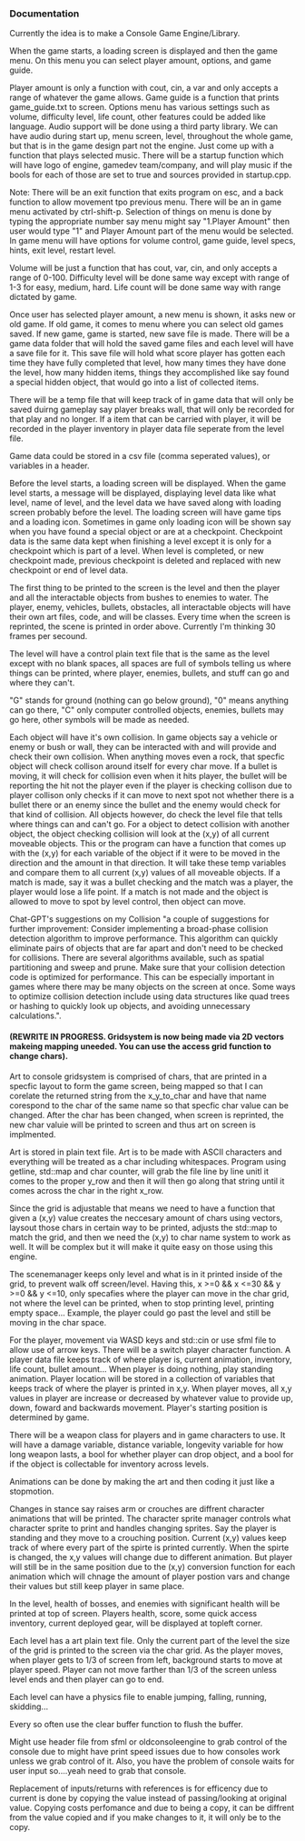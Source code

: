 ### Documentation

Currently the idea is to make a Console Game Engine/Library.

When the game starts, a loading screen is displayed and then the game menu. On this menu you can select player amount, options, and game guide.

Player amount is only a function with cout, cin, a var and only accepts a range of whatever the game allows. 
Game guide is a function that prints game_guide.txt to screen. 
Options menu has various settings such as volume, difficulty level, life count, other features could be added like language. Audio support will be
done using a third party library. We can have audio during start up, menu screen, level, throughout the whole game, but that is in the game design 
part not the engine. Just come up with a function that plays selected music. There will be a startup function which will have logo of engine, gamedev
team/company, and will play music if the bools for each of those are set to true and sources provided in startup.cpp.

Note: There will be an exit function that exits program on esc, and a back function to allow movement tpo previous menu. There will be an in game 
menu activated by ctrl-shift-p. Selection of things on menu is done by typing the appropriate number say menu might say "1.Player Amount" then 
user would type "1" and Player Amount part of the menu would be selected. In game menu will have options for volume control, game guide, level specs, 
hints, exit level, restart level. 

Volume will be just a function that has cout, var, cin, and only accepts a range of 0-100. 
Difficulty level will be done same way except with range of 1-3 for easy, medium, hard. 
Life count will be done same way with range dictated by game. 

Once user has selected player amount, a new menu is shown, it asks new or old game. If old game, it comes to menu where you can select old games 
saved. If new game, game is started, new save file is made. There will be a game data folder that will hold the saved game files and each level 
will have a save file for it. This save file will hold what score player has gotten each time they have fully completed that level, how many times 
they have done the level, how many hidden items, things they accomplished like say found a special hidden object, that would go into a list of 
collected items. 

There will be a temp file that will keep track of in game data that will only be saved duirng gameplay say player breaks wall, that will only be 
recorded for that play and no longer. If a item that can be carried with player, it will be recorded in the player inventory in player data file 
seperate from the level file. 

Game data could be stored in a csv file (comma seperated values), or variables in a header.

Before the level starts, a loading screen will be displayed. When the game level starts, a message will be displayed, displaying level data like 
what level, name of level, and the level data we have saved along with loading screen probably before the level. The loading screen will have 
game tips and a loading icon. Sometimes in game only loading icon will be shown say when you have found a special object or are at a checkpoint. 
Checkpoint data is the same data kept when finishing a level except it is only for a checkpoint which is part of a level. When level is completed, 
or new checkpoint made, previous checkpoint is deleted and replaced with new checkpoint or end of level data. 

The first thing to be printed to the screen is the level and then the player and all the interactable objects from bushes to enemies to water. 
The player, enemy, vehicles, bullets, obstacles, all interactable objects will have their own art files, code, and will be classes. Every time 
when the screen is reprinted, the scene is printed in order above. Currently I'm thinking 30 frames per secound. 

The level will have a control plain text file that is the same as the level except with no blank spaces, all spaces are full of symbols telling us where 
things can be printed, where player, enemies, bullets, and stuff can go and where they can't.

"G" stands for ground (nothing can go below ground), "0" means anything can go there, "C" only computer controlled objects, enemies, bullets may go 
here, other symbols will be made as needed. 

Each object will have it's own collision. In game objects say a vehicle or enemy or bush or wall, they can be interacted with and will provide and 
check their own collision. When anything moves even a rock, that specfic object will check collison around itself for every char move. If a bullet 
is moving, it will check for collision even when it hits player, the bullet will be reporting the hit not the player even if the player is checking 
collison due to player collison only checks if it can move to next spot not whether there is a bullet there or an enemy since the bullet and the enemy 
would check for that kind of collision. All objects however, do check the level file that tells where things can and can't go. For a object to detect
collision with another object, the object checking collision will look at the (x,y) of all current moveable objects. This or the program can have a 
function that comes up with the (x,y) for each variable of the object if it were to be moved in the direction and the amount in that direction. It will
take these temp variables and compare them to all current (x,y) values of all moveable objects. If a match is made, say it was a bullet checking and the
match was a player, the player would lose a life point. If a match is not made and the object is allowed to move to spot by level control, then object 
can move.


Chat-GPT's suggestions on my Collision "a couple of suggestions for further improvement: Consider implementing a broad-phase collision detection algorithm
to improve performance. This algorithm can quickly eliminate pairs of objects that are far apart and don't need to be checked for collisions. There are 
several algorithms available, such as spatial partitioning and sweep and prune. Make sure that your collision detection code is optimized for performance. 
This can be especially important in games where there may be many objects on the screen at once. Some ways to optimize collision detection include using 
data structures like quad trees or hashing to quickly look up objects, and avoiding unnecessary calculations.".

#### (REWRITE IN PROGRESS. Gridsystem is now being made via 2D vectors makeing mapping uneeded. You can use the access grid function to change chars).
Art to console gridsystem is comprised of chars, that are printed in a specfic layout to form the game screen, being mapped so that I can corelate the 
returned string from the x_y_to_char and have that name corespond to the char of the same name so that specfic char value can be changed. After the char 
has been changed, when screen is reprinted, the new char valuie will be printed to screen and thus art on screen is implmented. 

Art is stored in plain text file. Art is to be made with ASCII characters and everything will be treated as a char including whitespaces. Program using getline, 
std::map and char counter, will grab the file line by line unitl it comes to the proper y_row and then it will then go along that string until it comes 
across the char in the right x_row.

Since the grid is adjustable that means we need to have a function that given a (x,y) value creates the neccesary amount of chars using vectors, laysout 
those chars in certain way to be printed, adjusts the std::map to match the grid, and then we need the (x,y) to char name system to work as well. It will 
be complex but it will make it quite easy on those using this engine.

The scenemanager keeps only level and what is in it printed inside of the grid, to prevent walk off screen/level. Having this, 
x >=0 && x <=30 && y >=0 && y <=10, only specafies where the player can move in the char grid, not where the level can be printed, when to stop 
printing level, printing empty space... Example, the player could go past the level and still be moving in the char space.

For the player, movement via WASD keys and std::cin or use sfml file to allow use of arrow keys. There will be a switch player character function. 
A player data file keeps track of where player is, current animation, inventory, life count, bullet amount... When player is doing nothing, play 
standing animation. Player location will be stored in a collection of variables that keeps track of where the player is printed in x,y. When 
player moves, all x,y values in player are increase or decreased by whatever value to provide up, down, foward and backwards movement. Player's
starting position is determined by game. 

There will be a weapon class for players and in game characters to use. It will have a damage variable, distance variable, longevity variable for how long 
weapon lasts, a bool for whether player can drop object, and a bool for if the object is collectable for inventory across levels.

Animations can be done by making the art and then coding it just like a stopmotion.

Changes in stance say raises arm or crouches are diffrent character animations that will be printed. The character sprite manager controls what character 
sprite to print and handles changing sprites. Say the player is standing and they move to a crouching position. Current (x,y) values keep track of 
where every part of the spirte is printed currently. When the spirte is changed, the x,y values will change due to different animation. But player 
will still be in the same position due to the (x,y) conversion function for each animation which will chnage the amount of player postion vars and
change their values but still keep player in same place.

In the level, health of bosses, and enemies with significant health will be printed at top of screen. Players health, score, some quick access 
inventory, current deployed gear, will be displayed at topleft corner.

Each level has a art plain text file. Only the current part of the level the size of the grid is printed to the screen via the char grid. As the player 
moves, when player gets to 1/3 of screen from left, background starts to move at player speed. Player can not move farther than 1/3 of the 
screen unless level ends and then player can go to end.

Each level can have a physics file to enable jumping, falling, running, skidding...

Every so often use the clear buffer function to flush the buffer.

Might use header file from sfml or oldconsoleengine to grab control of the console due to might have print speed issues due to how consoles work unless 
we grab control of it. Also, you have the problem of console waits for user input so....yeah need to grab that console.

Replacement of inputs/returns with references is for efficency due to current is done by copying the value instead of passing/looking at original value.
Copying costs perfomance and due to being a copy, it can be diffrent from the value copied and if you make changes to it, it will only be to the copy.